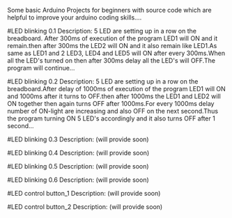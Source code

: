 Some basic Arduino Projects for beginners with source code which are helpful to improve  your arduino coding skills....

#LED blinking 0.1 Description:
5 LED are setting up in a row on the breadboard. After 300ms of execution of the program LED1 will ON and it remain.then after 300ms the LED2 will ON and it also remain like LED1.As same as LED1 and 2 LED3, LED4 and LED5 will ON after every 300ms.When all the LED's turned on then after 300ms delay all the LED's will OFF.The program will continue...

#LED blinking 0.2 Description:
5 LED are setting up in a row on the breadboard.After delay of 1000ms of execution of the program LED1 will ON and 1000ms after it turns to OFF.then after 1000ms the LED1 and LED2 will ON together then again turns OFF after 1000ms.For every 1000ms delay number of ON-light are increasing and also OFF on the next second.Thus the program turning ON 5 LED's accordingly and it also turns OFF after 1 second...


#LED blinking 0.3 Description: (will provide soon)

#LED blinking 0.4 Description: (will provide soon)

#LED blinking 0.5 Description: (will provide soon)

#LED blinking 0.6 Description: (will provide soon)

#LED control button_1 Description: (will provide soon)

#LED control button_2 Description: (will provide soon)
